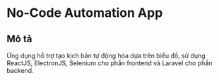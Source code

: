 # No-Code Automation App

## Mô tả
Ứng dụng hỗ trợ tạo kịch bản tự động hóa dựa trên biểu đồ, sử dụng ReactJS, ElectronJS, Selenium cho phần frontend và Laravel cho phần backend.